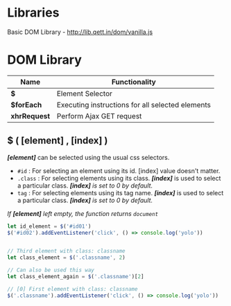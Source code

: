 # Libraries
Basic DOM Library - <http://lib.qett.in/dom/vanilla.js>

# DOM Library

| Name | Functionality |
|------|--------------|
| **$**    | Element Selector |
| **$forEach** | Executing instructions for all selected elements |
| **xhrRequest** | Perform Ajax GET request |

## $ ( [element] , [index] )

***[element]*** can be selected using the usual css selectors.
* `#id` : For selecting an element using its id. [index] value doesn't matter.
* `.class` : For selecting elements using its class. ***[index]*** is used to select a particular class. ***[index]** is set to 0 by default.*
* `tag` : For selecting elements using its tag name. ***[index]*** is used to select a particular class. ***[index]** is set to 0 by default.*

*If **[element]** left empty, the function returns `document`*

```javascript
let id_element = $('#id01')
$('#id02').addEventListener('click', () => console.log('yolo'))


// Third element with class: classname
let class_element = $('.classname', 2) 

// Can also be used this way
let class_element_again = $('.classname')[2]

// [0] First element with class: classname
$('.classname').addEventListener('click', () => console.log('yolo'))
```
